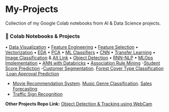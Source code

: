 # My-Projects
Collection of my Google Colab notebooks from AI &amp; Data Science projects.
### 🔗 Colab Notebooks & Projects
• [Data Visualization](https://tinyurl.com/4av3fujh) • [Feature Engineering](https://tinyurl.com/4yr79z72) • [Feature Selection](https://tinyurl.com/mr3ed9fm) • [Vectorization](https://tinyurl.com/39jypsbz) • [EDA](https://tinyurl.com/3nvn59re) • [PCA](https://tinyurl.com/37w9y84k) • [ML Classifiers](https://tinyurl.com/2uyfupfe) • [CNN](https://tinyurl.com/yc8y8vc6) • [Transfer Learning](https://tinyurl.com/55599hk3) • [Image Classification](https://tinyurl.com/5n6uh8au) & [Alt Link](https://tinyurl.com/yc4k7ska) • [Object Detection](https://tinyurl.com/mudy4eyh) • [RNN-NLP](https://tinyurl.com/3wk4fxyk) • [MLOps Implementation](https://tinyurl.com/2p8355f4) • [ANN with Databricks](https://tinyurl.com/z4drjn9x) • [Association Rule Mining](https://tinyurl.com/39ba5888) -[Student Score Prediction](https://tinyurl.com/33r86uws) -[Customer Segmentation](https://tinyurl.com/2hah3c63). [Forest Cover Type Classification](https://tinyurl.com/4b6abh64) .[Loan Approval Prediction](https://tinyurl.com/mryt5ehy)
- [Movie Recommendation System](https://tinyurl.com/4yfykyc4). [Music Genre Classification](https://tinyurl.com/39svvjek). [Sales Forecasting](https://tinyurl.com/5duyrsze)
- [Traffic Sign Recognition](https://tinyurl.com/54tmmk8p)
  
**Other Projects Repo Link:**
  [ Object Detection & Tracking using WebCam](https://github.com/GhazalBatool/Object-Detection.git)
